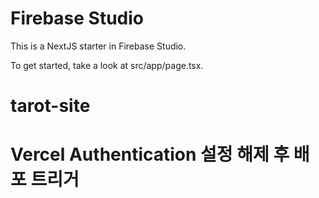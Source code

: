 # Firebase Studio

This is a NextJS starter in Firebase Studio.

To get started, take a look at src/app/page.tsx.
# tarot-site
# Vercel Authentication 설정 해제 후 배포 트리거
